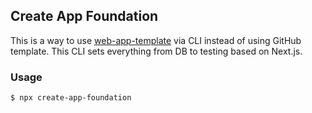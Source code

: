 ## Create App Foundation

This is a way to use [web-app-template](https://github.com/hiroppy/web-app-template) via CLI instead of using GitHub template. This CLI sets everything from DB to testing based on Next.js.

### Usage

```sh
$ npx create-app-foundation
```
